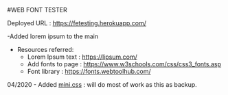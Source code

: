 #WEB FONT TESTER


Deployed URL : https://fetesting.herokuapp.com/


-Added lorem ipsum to the main
- Resources referred:
  - Lorem Ipsum text : https://lipsum.com/
  - Add fonts to page : https://www.w3schools.com/css/css3_fonts.asp
  - Font library : https://fonts.webtoolhub.com/

04/2020
    - Added [mini.css]('https://minicss.org/docs') : will do most of work as this as backup. 
    
